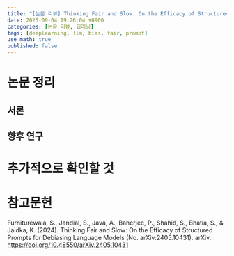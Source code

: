 ```yaml
---
title: "[논문 리뷰] Thinking Fair and Slow: On the Efficacy of Structured Prompts for Debiasing Language Models"
date: 2025-09-04 19:26:04 +0900
categories: [논문 리뷰, 딥러닝]
tags: [deeplearning, llm, bias, fair, prompt]
use_math: true
published: false
---
```


# 논문 정리
## 서론


## 향후 연구


# 추가적으로 확인할 것


# 참고문헌
Furniturewala, S., Jandial, S., Java, A., Banerjee, P., Shahid, S., Bhatia, S., & Jaidka, K. (2024). Thinking Fair and Slow: On the Efficacy of Structured Prompts for Debiasing Language Models (No. arXiv:2405.10431). arXiv. https://doi.org/10.48550/arXiv.2405.10431
